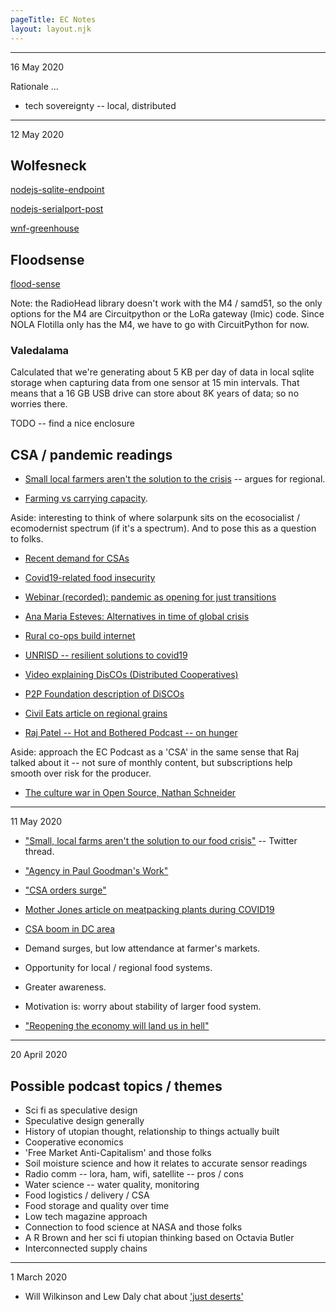 ```yaml
---
pageTitle: EC Notes 
layout: layout.njk
---
```


----
16 May 2020

Rationale ...

- tech sovereignty -- local, distributed

  

----
12 May 2020

## Wolfesneck

[nodejs-sqlite-endpoint](https://github.com/edgecollective/nodejs-sqlite-endpoint)

[nodejs-serialport-post](https://github.com/edgecollective/nodejs-serialport-post)

[wnf-greenhouse](https://github.com/edgecollective/wnf-greenhouse)

## Floodsense

[flood-sense](https://github.com/edgecollective/flood-sense)

Note:  the RadioHead library doesn't work with the M4 / samd51, so the only options for the M4 are Circuitpython or the LoRa gateway (lmic) code.  Since NOLA Flotilla only has the M4, we have to go with CircuitPython for now.

### Valedalama

Calculated that we're generating about 5 KB per day of data in local sqlite storage when capturing data from one sensor at 15 min intervals.  That means that a 16 GB USB drive can store about 8K years of data; so no worries there.

TODO -- find a nice enclosure 

## CSA / pandemic readings

- [Small local farmers aren't the solution to the crisis](https://twitter.com/Casein_Micelles/status/1259826227285766145?s=19) -- argues for regional. 

- [Farming vs carrying capacity](https://twitter.com/gordonbrander/status/1259657547012640770?s=20). 

Aside: interesting to think of where solarpunk sits on the ecosocialist / ecomodernist spectrum (if it's a spectrum). And to pose this as a question to folks.

- [Recent demand for CSAs](https://twitter.com/lizziestelk/status/1259637777681039363)

- [Covid19-related food insecurity](https://news.stanford.edu/2020/05/05/covid-19-related-food-insecurity/)

- [Webinar (recorded):  pandemic as opening for just transitions](https://globaltapestryofalternatives.org/webinars:01)

- [Ana Maria Esteves: Alternatives in time of global crisis](https://globaltapestryofalternatives.org/webinars:index)

- [Rural co-ops build internet](https://www.csmonitor.com/layout/set/amphtml/Business/2020/0506/Rural-America-lags-on-fast-internet.-Now-small-co-ops-are-building-it)

- [UNRISD -- resilient solutions to covid19](http://www.unrisd.org/covid-19-crisis-resistant-policies)

- [Video explaining DisCOs (Distributed Cooperatives)](https://stacco.works/2019/07/23/rage-against-the-machine-and-science-friction-a-video-introduction-to-discos/)

- [P2P Foundation description of DiSCOs](https://wiki.p2pfoundation.net/Distributed_Cooperative_Organizations)

- [Civil Eats article on regional grains](https://t.co/9ctOAznVnD?amp=1)

- [Raj Patel -- Hot and Bothered Podcast -- on hunger](https://www.dissentmagazine.org/online_articles/hot-bothered-podcast-food-doesnt-cure-hunger-with-raj-patel)

Aside:  approach the EC Podcast as a 'CSA' in the same sense that Raj talked about it -- not sure of monthly content, but subscriptions help smooth over risk for the producer.

- [The culture war in Open Source, Nathan Schneider](https://modelviewculture.com/pieces/the-culture-war-in-open-source-is-on)
-----
11 May 2020

- ["Small, local farms aren't the solution to our food crisis"](https://twitter.com/Casein_Micelles/status/1259826227285766145?s=19) -- Twitter thread.

- ["Agency in Paul Goodman's Work"](https://c4ss.org/content/49157)

- ["CSA orders surge"](https://www.motherjones.com/food/2020/04/as-csa-orders-surge-a-farm-owner-reflects-on-loss-and-renewal-in-rural-california/)

- [Mother Jones article on meatpacking plants during COVID19](https://www.motherjones.com/food/2020/04/sanderson-farms-tyson-poultry-chicken-processing-coronavirus/)

- [CSA boom in DC area](https://dcist.com/story/20/04/02/a-surge-in-csa-subscriptions-is-giving-local-farmers-a-boost/)

- Demand surges, but low attendance at farmer's markets.
- Opportunity for local / regional food systems.
- Greater awareness.
- Motivation is: worry about stability of larger food system.

- ["Reopening the economy will land us in hell"](https://labornotes.org/2020/04/reopening-economy-will-send-us-hell)


-----
20 April 2020

## Possible podcast topics / themes

- Sci fi as speculative design
- Speculative design generally
- History of utopian thought, relationship to things actually built
- Cooperative economics
- 'Free Market Anti-Capitalism' and those folks
- Soil moisture science and how it relates to accurate sensor readings
- Radio comm -- lora, ham, wifi, satellite -- pros / cons 
- Water science -- water quality, monitoring
- Food logistics / delivery / CSA
- Food storage and quality over time
- Low tech magazine approach
- Connection to food science at NASA and those folks
- A R Brown and her sci fi utopian thinking based on Octavia Butler
- Interconnected supply chains

----
1 March 2020

- Will Wilkinson and Lew Daly chat about ['just deserts'](https://willwilkinson.net/2009/02/02/new-at-free-will-lew-daly-and-unjust-deserts/)
